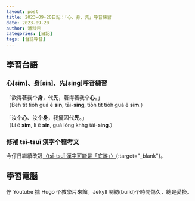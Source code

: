 ```yaml
---
layout: post
title: 2023-09-20日記：「心、身、先」呼音練習
date: 2023-09-20
author: 潘科元
categories: [日記]
tags: [台語呼音]
---
```

## 學習台語

### 心[sim]、身[sin]、先[sing]呼音練習

「欲得著我个**身**，代**先**，著得著我个**心**。」  
（Beh tit tio̍h guá ê **sin**, tāi-**sing**, tio̍h tit tio̍h guá ê **sim**.）

「汝个**心**、汝个**身**，我攏囥代**先**。」  
（Lí ê **sim**, lí ê **sin**, guá lóng khǹg tāi-**sing**.）

### 修補 tsī-tsuī 漢字个稽考文 

今仔日繼續改晟[〈tsī-tsuī 漢字可能是「底誰」〉](/posts/tsi7-tsui7漢字可能是底誰/){:target="_blank"}。

## 學習電腦

佇 Youtube 揣 Hugo 个教學片來餾。Jekyll 咧紡(build)个時間傷久，總是愛換。

